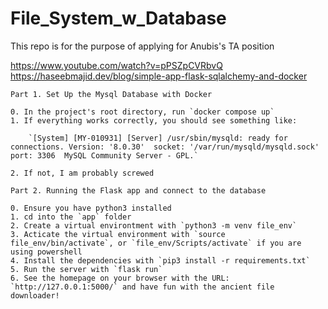 # File_System_w_Database
This repo is for the purpose of applying for Anubis's TA position

https://www.youtube.com/watch?v=pPSZpCVRbvQ
https://haseebmajid.dev/blog/simple-app-flask-sqlalchemy-and-docker

    Part 1. Set Up the Mysql Database with Docker
    
    0. In the project's root directory, run `docker compose up`
    1. If everything works correctly, you should see something like:
    
        `[System] [MY-010931] [Server] /usr/sbin/mysqld: ready for connections. Version: '8.0.30'  socket: '/var/run/mysqld/mysqld.sock'  port: 3306  MySQL Community Server - GPL.`
        
    2. If not, I am probably screwed

    Part 2. Running the Flask app and connect to the database
    
    0. Ensure you have python3 installed
    1. cd into the `app` folder
    2. Create a virtual environtment with `python3 -m venv file_env`
    3. Acticate the virtual environment with `source file_env/bin/activate`, or `file_env/Scripts/activate` if you are using powershell
    4. Install the dependencies with `pip3 install -r requirements.txt`
    5. Run the server with `flask run`
    6. See the homepage on your browser with the URL: `http://127.0.0.1:5000/` and have fun with the ancient file downloader!
